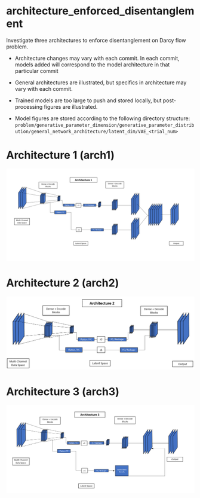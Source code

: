 # architecture_enforced_disentanglement

Investigate three architectures to enforce disentanglement on Darcy flow problem.
- Architecture changes may vary with each commit. In each commit, models added will correspond to the model architecture in that particular commit
- General architectures are illustrated, but specifics in architecture may vary with each commit. 
- Trained models are too large to push and stored locally, but post-processing figures are illustrated.

- Model figures are stored according to the following directory structure:
`problem/generative_parameter_dimension/generative_parameter_distribution/general_network_architecture/latent_dim/VAE_<trial_num>`

# Architecture 1 (arch1)
![arch1](/architecture_diagrams/arch_1.PNG)

# Architecture 2 (arch2)
![arch2](/architecture_diagrams/arch_2.PNG)

# Architecture 3 (arch3)
![arch3](/architecture_diagrams/arch_3.PNG)
